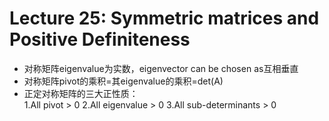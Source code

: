 # Lecture 25: Symmetric matrices and Positive Definiteness
* 对称矩阵eigenvalue为实数，eigenvector can be chosen as互相垂直  
* 对称矩阵pivot的乘积=其eigenvalue的乘积=det(A) 
* 正定对称矩阵的三大正性质：  
    1.All pivot > 0
    2.All eigenvalue > 0
    3.All sub-determinants > 0
